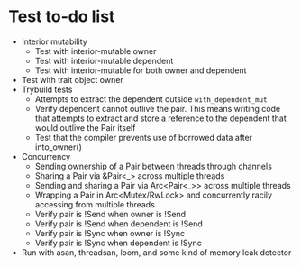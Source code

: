 # Test to-do list
- Interior mutability
  - Test with interior-mutable owner
  - Test with interior-mutable dependent
  - Test with interior-mutable for both owner and dependent
- Test with trait object owner
- Trybuild tests
  - Attempts to extract the dependent outside `with_dependent_mut`
  - Verify dependent cannot outlive the pair. This means writing code that
    attempts to extract and store a reference to the dependent that would
    outlive the Pair itself
  - Test that the compiler prevents use of borrowed data after into_owner()
- Concurrency
  - Sending ownership of a Pair between threads through channels
  - Sharing a Pair via &Pair<_> across multiple threads
  - Sending and sharing a Pair via Arc<Pair<_>> across multiple threads
  - Wrapping a Pair in Arc<Mutex/RwLock> and concurrently racily accessing from
    multiple threads
  - Verify pair is !Send when owner is !Send
  - Verify pair is !Send when dependent is !Send
  - Verify pair is !Sync when owner is !Sync
  - Verify pair is !Sync when dependent is !Sync
- Run with asan, threadsan, loom, and some kind of memory leak detector
